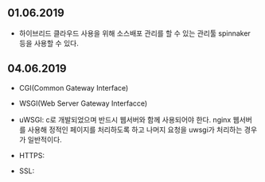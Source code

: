 ## 01.06.2019

- 하이브리드 클라우드 사용을 위해 소스배포 관리를 할 수 있는 관리툴 spinnaker 등을 사용할 수 있다.

## 04.06.2019

- CGI(Common Gateway Interface)
- WSGI(Web Server Gateway Interfacce)
- uWSGI: c로 개발되었으며 반드시 웹서버와 함께 사용되어야 한다. nginx 웹서버를 사용해 정적인 페이지를 처리하도록 하고 나머지 요청을 uwsgi가 처리하는 경우가 일반적이다.

- HTTPS:
- SSL:
